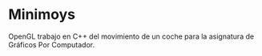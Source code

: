 # Minimoys
OpenGL trabajo en C++ del movimiento de un coche para la asignatura de Gráficos Por Computador.
